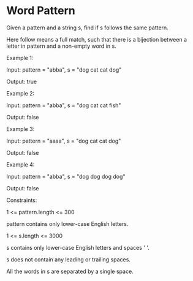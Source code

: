# Word Pattern

Given a pattern and a string s, find if s follows the same pattern.

Here follow means a full match, such that there is a bijection between a letter in pattern and a non-empty word in s.

 

Example 1:

Input: pattern = "abba", s = "dog cat cat dog"

Output: true

Example 2:

Input: pattern = "abba", s = "dog cat cat fish"

Output: false

Example 3:

Input: pattern = "aaaa", s = "dog cat cat dog"

Output: false

Example 4:

Input: pattern = "abba", s = "dog dog dog dog"

Output: false
 

Constraints:


1 <= pattern.length <= 300

pattern contains only lower-case English letters.

1 <= s.length <= 3000

s contains only lower-case English letters and spaces ' '.


s does not contain any leading or trailing spaces.

All the words in s are separated by a single space.
